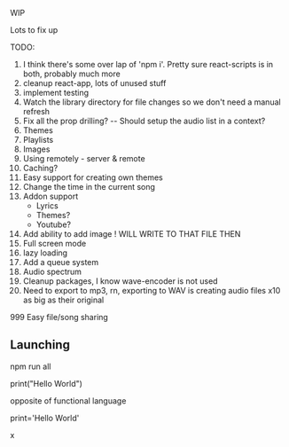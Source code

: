 WIP

Lots to fix up

TODO:

1. I think there's some over lap of 'npm i'. Pretty sure react-scripts is in both, probably much more
2. cleanup react-app, lots of unused stuff
3. implement testing
4. Watch the library directory for file changes so we don't need a manual refresh
5. Fix all the prop drilling? -- Should setup the audio list in a context?
6. Themes
7. Playlists
8. Images
9. Using remotely - server & remote
10. Caching?
11. Easy support for creating own themes
12. Change the time in the current song
13. Addon support
    - Lyrics
    - Themes?
    - Youtube?
14. Add ability to add image ! WILL WRITE TO THAT FILE THEN
15. Full screen mode
16. lazy loading
17. Add a queue system
18. Audio spectrum
19. Cleanup packages, I know wave-encoder is not used
20. Need to export to mp3, rn, exporting to WAV is creating audio files x10 as big as their original

999 Easy file/song sharing

## Launching

npm run all

print("Hello World")

opposite of functional language

print='Hello World'

x
